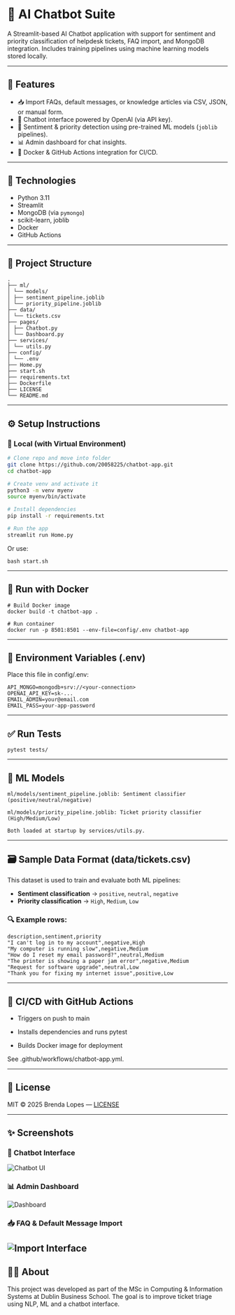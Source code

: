 # 🤖 AI Chatbot Suite

A Streamlit-based AI Chatbot application with support for sentiment and priority classification of helpdesk tickets, FAQ import, and MongoDB integration. Includes training pipelines using machine learning models stored locally.

---

## 🚀 Features

- 📥 Import FAQs, default messages, or knowledge articles via CSV, JSON, or manual form.
- 🧠 Chatbot interface powered by OpenAI (via API key).
- 🧪 Sentiment & priority detection using pre-trained ML models (`joblib` pipelines).
- 📊 Admin dashboard for chat insights.
- 🐳 Docker & GitHub Actions integration for CI/CD.

---

## 🧰 Technologies

- Python 3.11
- Streamlit
- MongoDB (via `pymongo`)
- scikit-learn, joblib
- Docker
- GitHub Actions

---

## 📂 Project Structure
```
.
├── ml/
│ └── models/
│ ├── sentiment_pipeline.joblib
│ └── priority_pipeline.joblib
├── data/
│ └── tickets.csv
├── pages/
│ ├── Chatbot.py
│ └── Dashboard.py
├── services/
│ └── utils.py
├── config/
│ └── .env
├── Home.py
├── start.sh
├── requirements.txt
├── Dockerfile
├── LICENSE
└── README.md
```

---

## ⚙️ Setup Instructions

### 🔧 Local (with Virtual Environment)

```bash
# Clone repo and move into folder
git clone https://github.com/20058225/chatbot-app.git
cd chatbot-app

# Create venv and activate it
python3 -m venv myenv
source myenv/bin/activate

# Install dependencies
pip install -r requirements.txt

# Run the app
streamlit run Home.py
```
Or use:
```
bash start.sh
```

---

## 🐳 Run with Docker
```
# Build Docker image
docker build -t chatbot-app .

# Run container
docker run -p 8501:8501 --env-file=config/.env chatbot-app

```

---

## 🔐 Environment Variables (.env)
Place this file in config/.env:
```
API_MONGO=mongodb+srv://<your-connection>
OPENAI_API_KEY=sk-...
EMAIL_ADMIN=your@email.com
EMAIL_PASS=your-app-password
```

---

## ✅ Run Tests
```
pytest tests/
```

---

## 🧠 ML Models
```
ml/models/sentiment_pipeline.joblib: Sentiment classifier (positive/neutral/negative)

ml/models/priority_pipeline.joblib: Ticket priority classifier (High/Medium/Low)

Both loaded at startup by services/utils.py.
```

---

## 🗃️ Sample Data Format (data/tickets.csv)

This dataset is used to train and evaluate both ML pipelines:

- **Sentiment classification** → `positive`, `neutral`, `negative`
- **Priority classification** → `High`, `Medium`, `Low`

### 🔍 Example rows:

```csv
description,sentiment,priority
"I can't log in to my account",negative,High
"My computer is running slow",negative,Medium
"How do I reset my email password?",neutral,Medium
"The printer is showing a paper jam error",negative,Medium
"Request for software upgrade",neutral,Low
"Thank you for fixing my internet issue",positive,Low
```
---

## 🔄 CI/CD with GitHub Actions
- Triggers on push to main

- Installs dependencies and runs pytest

- Builds Docker image for deployment

See .github/workflows/chatbot-app.yml.

---

## 📄 License
MIT © 2025 Brenda Lopes — [LICENSE](./LICENSE)

---

## ✨ Screenshots

### 🤖 Chatbot Interface
![Chatbot UI](assets/chatbot.png)

### 📊 Admin Dashboard
![Dashboard](assets/dashboard.png)

### 📥 FAQ & Default Message Import
![Import Interface](assets/faqs.png)
---

## 🙋‍♀️ About
This project was developed as part of the MSc in Computing & Information Systems at Dublin Business School. The goal is to improve ticket triage using NLP, ML and a chatbot interface.

```

```


